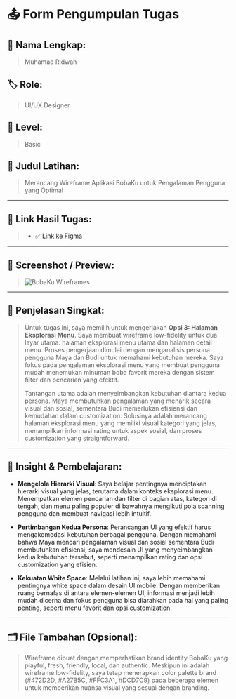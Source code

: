 # 📤 Form Pengumpulan Tugas

## 🧑 Nama Lengkap:
> Muhamad Ridwan

## 🏷️ Role:
> UI/UX Designer

## 📘 Level:
> Basic

## 📝 Judul Latihan:
> Merancang Wireframe Aplikasi BobaKu untuk Pengalaman Pengguna yang Optimal

---

## 🔗 Link Hasil Tugas:
> - [✅ Link ke Figma](-)

---

## 📸 Screenshot / Preview:
> ![BobaKu Wireframes](bobaku_wireframes)

---

## 💬 Penjelasan Singkat:
> Untuk tugas ini, saya memilih untuk mengerjakan **Opsi 3: Halaman Eksplorasi Menu**. Saya membuat wireframe low-fidelity untuk dua layar utama: halaman eksplorasi menu utama dan halaman detail menu. Proses pengerjaan dimulai dengan menganalisis persona pengguna Maya dan Budi untuk memahami kebutuhan mereka. Saya fokus pada pengalaman eksplorasi menu yang membuat pengguna mudah menemukan minuman boba favorit mereka dengan sistem filter dan pencarian yang efektif.
>
> Tantangan utama adalah menyeimbangkan kebutuhan diantara kedua persona. Maya membutuhkan pengalaman yang menarik secara visual dan sosial, sementara Budi memerlukan efisiensi dan kemudahan dalam customization. Solusinya adalah merancang halaman eksplorasi menu yang memiliki visual kategori yang jelas, menampilkan informasi rating untuk aspek sosial, dan proses customization yang straightforward.

---

## 🧠 Insight & Pembelajaran:

- **Mengelola Hierarki Visual**: Saya belajar pentingnya menciptakan hierarki visual yang jelas, terutama dalam konteks eksplorasi menu. Menempatkan elemen pencarian dan filter di bagian atas, kategori di tengah, dan menu paling populer di bawahnya mengikuti pola scanning pengguna dan membuat navigasi lebih intuitif.

- **Pertimbangan Kedua Persona**: Perancangan UI yang efektif harus mengakomodasi kebutuhan berbagai pengguna. Dengan memahami bahwa Maya mencari pengalaman visual dan sosial sementara Budi membutuhkan efisiensi, saya mendesain UI yang menyeimbangkan kedua kebutuhan tersebut, seperti menampilkan rating dan opsi customization yang efisien.

- **Kekuatan White Space**: Melalui latihan ini, saya lebih memahami pentingnya white space dalam desain UI mobile. Dengan memberikan ruang bernafas di antara elemen-elemen UI, informasi menjadi lebih mudah dicerna dan fokus pengguna bisa diarahkan pada hal yang paling penting, seperti menu favorit dan opsi customization.

---

## 🗂️ File Tambahan (Opsional):
> Wireframe dibuat dengan memperhatikan brand identity BobaKu yang playful, fresh, friendly, local, dan authentic. Meskipun ini adalah wireframe low-fidelity, saya tetap menerapkan color palette brand (#472D2D, #A27B5C, #FFC3A1, #DCD7C9) pada beberapa elemen untuk memberikan nuansa visual yang sesuai dengan branding.
